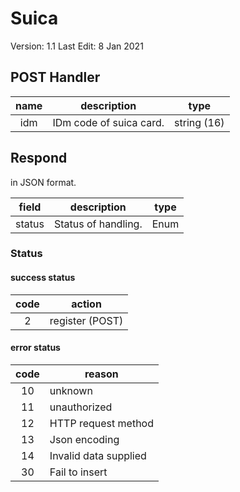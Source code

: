 # Suica

Version: 1.1
Last Edit: 8 Jan 2021

## POST Handler

| name  | description             |    type     |
| :---: | ----------------------- | :---------: |
|  idm  | IDm code of suica card. | string (16) |

## Respond

in JSON format.

| field  | description         | type  |
| :----: | ------------------- | :---: |
| status | Status of handling. | Enum  |

### Status

#### success status

| code  | action          |
| :---: | --------------- |
|   2   | register (POST) |

#### error status

| code  | reason                |
| :---: | --------------------- |
|  10   | unknown               |
|  11   | unauthorized          |
|  12   | HTTP request method   |
|  13   | Json encoding         |
|  14   | Invalid data supplied |
|  30   | Fail to insert        |
